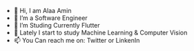- 👋 Hi, I am Alaa Amin
- 👯 I’m a Software Engineer
- 🤩 I’m Studing Currently Flutter 
- 🌱 Lately I start to study Machine Learning & Computer Vision
- 📫 You Can reach me on: Twitter or LinkenIn
